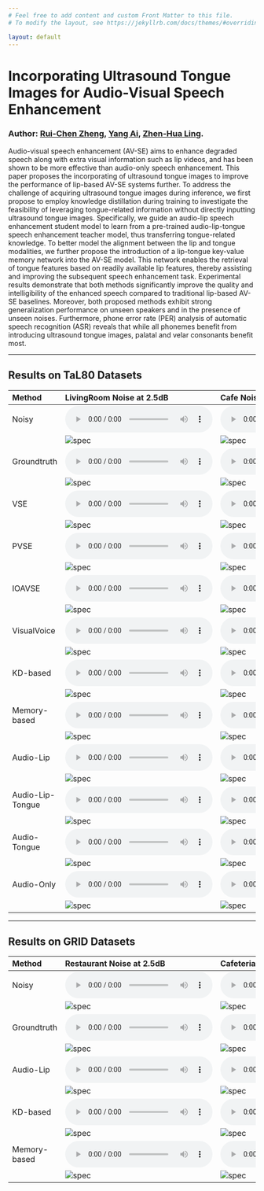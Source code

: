 ```yaml
---
# Feel free to add content and custom Front Matter to this file.
# To modify the layout, see https://jekyllrb.com/docs/themes/#overriding-theme-defaults

layout: default
---
```


# Incorporating Ultrasound Tongue Images for Audio-Visual Speech Enhancement

### Author: [Rui-Chen Zheng](https://zhengrachel.github.io/), [Yang Ai](http://staff.ustc.edu.cn/~yangai/), [Zhen-Hua Ling](http://staff.ustc.edu.cn/~zhling/#!index.md).

Audio-visual speech enhancement (AV-SE) aims to enhance degraded speech along with extra visual information such as lip videos, and has been shown to be more effective than audio-only speech enhancement. This paper proposes the incorporating of ultrasound tongue images to improve the performance of lip-based AV-SE systems further. To address the challenge of acquiring ultrasound tongue images during inference, we first propose to employ knowledge distillation during training to investigate the feasibility of leveraging tongue-related information without directly inputting ultrasound tongue images. Specifically, we guide an audio-lip speech enhancement student model to learn from a pre-trained audio-lip-tongue speech enhancement teacher model, thus transferring tongue-related knowledge. To better model the alignment between the lip and tongue modalities, we further propose the introduction of a lip-tongue key-value memory network into the AV-SE model. This network enables the retrieval of tongue features based on readily available lip features, thereby assisting and improving the subsequent speech enhancement task. Experimental results demonstrate that both methods significantly improve the quality and intelligibility of the enhanced speech compared to traditional lip-based AV-SE baselines. Moreover, both proposed methods exhibit strong generalization performance on unseen speakers and in the presence of unseen noises. Furthermore, phone error rate (PER) analysis of automatic speech recognition (ASR) reveals that while all phonemes benefit from introducing ultrasound tongue images, palatal and velar consonants benefit most.


* * *
## Results on TaL80 Datasets

| Method           | LivingRoom Noise at 2.5dB | Cafe Noise at -2.5dB | LivingRoom Noise at -7.5dB | Cafeteria Noise at -7.5dB |
|:-----------------|:-----------------------|:------------------------|:-----------------------|:------------------------|
| Noisy            |<audio  src="audio/01fi-015_xaud-noisy_2.5_living.wav" controls="controls"></audio >|<audio  src="audio/05ms-015_xaud-noisy_-2.5_cafe.wav" controls="controls"></audio >|<audio  src="audio/10me-016_xaud-noisy_-7.5_living.wav" controls="controls"></audio >|<audio  src="audio/50ms-184_aud-noisy_-7.5_cafeteria.wav" controls="controls"></audio >|
|                  |![spec](spec/01fi-015_xaud-noisy_2.5_living.png)|![spec](spec/05ms-015_xaud-noisy_-2.5_cafe.png)|![spec](spec/10me-016_xaud-noisy_-7.5_living.png)|![spec](spec/50ms-184_aud-noisy_-7.5_cafeteria.png)|
| Groundtruth      |<audio  src="audio/01fi-015_xaud-gt_2.5_living.wav" controls="controls"></audio >|<audio  src="audio/05ms-015_xaud-gt_-2.5_cafe.wav" controls="controls"></audio >|<audio  src="audio/10me-016_xaud-gt_-7.5_living.wav" controls="controls"></audio >|<audio  src="audio/50ms-184_aud-gt_-7.5_cafeteria.wav" controls="controls"></audio >|
|                  |![spec](spec/01fi-015_xaud-gt_2.5_living.png)|![spec](spec/05ms-015_xaud-gt_-2.5_cafe.png)|![spec](spec/10me-016_xaud-gt_-7.5_living.png)|![spec](spec/50ms-184_aud-gt_-7.5_cafeteria.png)|
| VSE              |<audio  src="audio/01fi-015_xaud-vse_2.5_living.wav" controls="controls"></audio >|<audio  src="audio/05ms-015_xaud-vse_-2.5_cafe.wav" controls="controls"></audio >|<audio  src="audio/10me-016_xaud-vse_-7.5_living.wav" controls="controls"></audio >|<audio  src="audio/50ms-184_aud-vse_-7.5_cafeteria.wav" controls="controls"></audio >|
|                  |![spec](spec/01fi-015_xaud-vse_2.5_living.png)|![spec](spec/05ms-015_xaud-vse_-2.5_cafe.png)|![spec](spec/10me-016_xaud-vse_-7.5_living.png)|![spec](spec/50ms-184_aud-vse_-7.5_cafeteria.png)|
| PVSE             |<audio  src="audio/01fi-015_xaud-pvse_2.5_living.wav" controls="controls"></audio >|<audio  src="audio/05ms-015_xaud-pvse_-2.5_cafe.wav" controls="controls"></audio >|<audio  src="audio/10me-016_xaud-pvse_-7.5_living.wav" controls="controls"></audio >|<audio  src="audio/50ms-184_aud-pvse_-7.5_cafeteria.wav" controls="controls"></audio >|
|                  |![spec](spec/01fi-015_xaud-pvse_2.5_living.png)|![spec](spec/05ms-015_xaud-pvse_-2.5_cafe.png)|![spec](spec/10me-016_xaud-pvse_-7.5_living.png)|![spec](spec/50ms-184_aud-pvse_-7.5_cafeteria.png)|
| IOAVSE           |<audio  src="audio/01fi-015_xaud-ioavse_2.5_living.wav" controls="controls"></audio >|<audio  src="audio/05ms-015_xaud-ioavse_-2.5_cafe.wav" controls="controls"></audio >|<audio  src="audio/10me-016_xaud-ioavse_-7.5_living.wav" controls="controls"></audio >|<audio  src="audio/50ms-184_aud-ioavse_-7.5_cafeteria.wav" controls="controls"></audio >|
|                  |![spec](spec/01fi-015_xaud-ioavse_2.5_living.png)|![spec](spec/05ms-015_xaud-ioavse_-2.5_cafe.png)|![spec](spec/10me-016_xaud-ioavse_-7.5_living.png)|![spec](spec/50ms-184_aud-ioavse_-7.5_cafeteria.png)|
| VisualVoice           |<audio  src="audio/01fi-015_xaud-visualvoice.wav" controls="controls"></audio >|<audio  src="audio/05ms-015_xaud-visualvoice.wav" controls="controls"></audio >|<audio  src="audio/10me-016_xaud-visualvoice.wav" controls="controls"></audio >|<audio  src="audio/50ms-184_aud-visualvoice.wav" controls="controls"></audio >|
|                  |![spec](spec/01fi-015_xaud-visualvoice.png)|![spec](spec/05ms-015_xaud-visualvoice.png)|![spec](spec/10me-016_xaud-visualvoice.png)|![spec](spec/50ms-184_aud-visualvoice.png)|
| KD-based         |<audio  src="audio/01fi-015_xaud-kd_2.5_living.wav" controls="controls"></audio >|<audio  src="audio/05ms-015_xaud-kd_-2.5_cafe.wav" controls="controls"></audio >|<audio  src="audio/10me-016_xaud-kd_-7.5_living.wav" controls="controls"></audio >|<audio  src="audio/50ms-184_aud-kd_-7.5_cafeteria.wav" controls="controls"></audio >|
|                  |![spec](spec/01fi-015_xaud-kd_2.5_living.png)|![spec](spec/05ms-015_xaud-kd_-2.5_cafe.png)|![spec](spec/10me-016_xaud-kd_-7.5_living.png)|![spec](spec/50ms-184_aud-kd_-7.5_cafeteria.png)|
| Memory-based     |<audio  src="audio/01fi-015_xaud-memory_2.5_living.wav" controls="controls"></audio >|<audio  src="audio/05ms-015_xaud-memory_-2.5_cafe.wav" controls="controls"></audio >|<audio  src="audio/10me-016_xaud-memory_-7.5_living.wav" controls="controls"></audio >|<audio  src="audio/50ms-184_aud-memory_-7.5_cafeteria.wav" controls="controls"></audio >|
|                  |![spec](spec/01fi-015_xaud-memory_2.5_living.png)|![spec](spec/05ms-015_xaud-memory_-2.5_cafe.png)|![spec](spec/10me-016_xaud-memory_-7.5_living.png)|![spec](spec/50ms-184_aud-memory_-7.5_cafeteria.png)|
| Audio-Lip        |<audio  src="audio/01fi-015_xaud-lip_2.5_living.wav" controls="controls"></audio >|<audio  src="audio/05ms-015_xaud-lip_-2.5_cafe.wav" controls="controls"></audio >|<audio  src="audio/10me-016_xaud-lip_-7.5_living.wav" controls="controls"></audio >|<audio  src="audio/50ms-184_aud-lip_-7.5_cafeteria.wav" controls="controls"></audio >|
|                  |![spec](spec/01fi-015_xaud-lip_2.5_living.png)|![spec](spec/05ms-015_xaud-lip_-2.5_cafe.png)|![spec](spec/10me-016_xaud-lip_-7.5_living.png)|![spec](spec/50ms-184_aud-lip_-7.5_cafeteria.png)|
| Audio-Lip-Tongue |<audio  src="audio/01fi-015_xaud-lip_tongue_2.5_living.wav" controls="controls"></audio >|<audio  src="audio/05ms-015_xaud-lip_tongue_-2.5_cafe.wav" controls="controls"></audio >|<audio  src="audio/10me-016_xaud-lip_tongue_-7.5_living.wav" controls="controls"></audio >|<audio  src="audio/50ms-184_aud-lip_tongue_-7.5_cafeteria.wav" controls="controls"></audio >|
|                  |![spec](spec/01fi-015_xaud-lip_tongue_2.5_living.png)|![spec](spec/05ms-015_xaud-lip_tongue_-2.5_cafe.png)|![spec](spec/10me-016_xaud-lip_tongue_-7.5_living.png)|![spec](spec/50ms-184_aud-lip_tongue_-7.5_cafeteria.png)|
| Audio-Tongue     |<audio  src="audio/01fi-015_xaud-tongue_2.5_living.wav" controls="controls"></audio >|<audio  src="audio/05ms-015_xaud-tongue_-2.5_cafe.wav" controls="controls"></audio >|<audio  src="audio/10me-016_xaud-tongue_-7.5_living.wav" controls="controls"></audio >|<audio  src="audio/50ms-184_aud-tongue_-7.5_cafeteria.wav" controls="controls"></audio >|
|                  |![spec](spec/01fi-015_xaud-tongue_2.5_living.png)|![spec](spec/05ms-015_xaud-tongue_-2.5_cafe.png)|![spec](spec/10me-016_xaud-tongue_-7.5_living.png)|![spec](spec/50ms-184_aud-tongue_-7.5_cafeteria.png)|
| Audio-Only       |<audio  src="audio/01fi-015_xaud-ao_2.5_living.wav" controls="controls"></audio >|<audio  src="audio/05ms-015_xaud-ao_-2.5_cafe.wav" controls="controls"></audio >|<audio  src="audio/10me-016_xaud-ao_-7.5_living.wav" controls="controls"></audio >|<audio  src="audio/50ms-184_aud-ao_-7.5_cafeteria.wav" controls="controls"></audio >|
|                  |![spec](spec/01fi-015_xaud-ao_2.5_living.png)|![spec](spec/05ms-015_xaud-ao_-2.5_cafe.png)|![spec](spec/10me-016_xaud-ao_-7.5_living.png)|![spec](spec/50ms-184_aud-ao_-7.5_cafeteria.png)|

* * *
## Results on GRID Datasets

| Method           | Restaurant Noise at 2.5dB | Cafeteria Noise at -2.5dB | Cafeteria Noise at -7.5dB |
|:-----------------|:-----------------------|:------------------------|:-----------------------|
| Noisy            |<audio  src="audio/s34-sway9n-noisy_2.5_restaurant.wav" controls="controls"></audio >|<audio  src="audio/s6-lgbz5n-noisy_-2.5_cafeteria.wav" controls="controls"></audio >|<audio  src="audio/s34-lbig3n-noisy_-7.5_cafeteria.wav" controls="controls"></audio >|
|                  |![spec](spec/s34-sway9n-noisy_2.5_restaurant.png)|![spec](spec/s6-lgbz5n-noisy_-2.5_cafeteria.png)|![spec](spec/s34-lbig3n-noisy_-7.5_cafeteria.png)|
| Groundtruth      |<audio  src="audio/s34-sway9n-gt_2.5_restaurant.wav" controls="controls"></audio >|<audio  src="audio/s6-lgbz5n-gt_-2.5_cafeteria.wav" controls="controls"></audio >|<audio  src="audio/s34-lbig3n-gt_-7.5_cafeteria.wav" controls="controls"></audio >|
|                  |![spec](spec/s34-sway9n-gt_2.5_restaurant.png)|![spec](spec/s6-lgbz5n-gt_-2.5_cafeteria.png)|![spec](spec/s34-lbig3n-gt_-7.5_cafeteria.png)|
| Audio-Lip        |<audio  src="audio/s34-sway9n-lip_2.5_restaurant.wav" controls="controls"></audio >|<audio  src="audio/s6-lgbz5n-lip_-2.5_cafeteria.wav" controls="controls"></audio >|<audio  src="audio/s34-lbig3n-lip_-7.5_cafeteria.wav" controls="controls"></audio >|
|                  |![spec](spec/s34-sway9n-lip_2.5_restaurant.png)|![spec](spec/s6-lgbz5n-lip_-2.5_cafeteria.png)|![spec](spec/s34-lbig3n-lip_-7.5_cafeteria.png)|
| KD-based         |<audio  src="audio/s34-sway9n-kd_2.5_restaurant.wav" controls="controls"></audio >|<audio  src="audio/s6-lgbz5n-kd_-2.5_cafeteria.wav" controls="controls"></audio >|<audio  src="audio/s34-lbig3n-kd_-7.5_cafeteria.wav" controls="controls"></audio >|
|                  |![spec](spec/s34-sway9n-kd_2.5_restaurant.png)|![spec](spec/s6-lgbz5n-kd_-2.5_cafeteria.png)|![spec](spec/s34-lbig3n-kd_-7.5_cafeteria.png)|
| Memory-based     |<audio  src="audio/s34-sway9n-memory_2.5_restaurant.wav" controls="controls"></audio >|<audio  src="audio/s6-lgbz5n-memory_-2.5_cafeteria.wav" controls="controls"></audio >|<audio  src="audio/s34-lbig3n-memory_-7.5_cafeteria.wav" controls="controls"></audio >|
|                  |![spec](spec/s34-sway9n-memory_2.5_restaurant.png)|![spec](spec/s6-lgbz5n-memory_-2.5_cafeteria.png)|![spec](spec/s34-lbig3n-memory_-7.5_cafeteria.png)|
